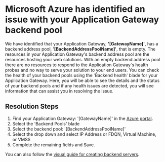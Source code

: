 <properties
pageTitle="The Application Gateway backend address pool is empty."
description="The Application Gateway backend address pool is empty."
infoBubbleText="Issues with your Application Gateway were detected. See details on the right."
service="microsoft.network"
resource="ApplicationGateway"
authors="chadmath"
displayOrder="10"
articleId="AppGwBackendAddressPoolEmpty"
diagnosticScenario="AppGwBackendAddressPoolEmpty"
selfHelpType="Diagnostics"
supportTopicIds="32436961,32573483,32582834"
resourceTags="windows"
productPesIds="15922"
cloudEnvironments="Public"
/>
# Microsoft Azure has identified an issue with your Application Gateway backend pool
<!--issueDescription-->
We have identified that your Application Gateway, **'<!--$Gatewayname-->[GatewayName]<!--/$Gatewayname-->'**, has a backend address pool, '**<!--$BackendPool-->[BackendAddressPoolName]<!--/$BackendPool-->'**, that is empty. The resources in your Application Gateway's backend address pool are the resources hosting your web solutions. With an empty backend address pool there are no resources to respond to the Application Gateway's health probes and no way to serve your solution to your end users. You can check the health of your backend pools using the 'Backend health' blade for your Application Gateway. Here, you will be able to see the details and the status of your backend pools and if any health issues are detected, you will see information that can assist you in resolving the issue.
<!--/issueDescription-->
## **Resolution Steps**

1. Find your Application Gateway: '<!--$Gatewayname-->[GatewayName]<!--/$Gatewayname-->' in the [Azure portal](http://portal.azure.com).
2. Select the 'Backend Pools' blade
3. Select the backend pool: '<!--$BackendPool-->[BackendAddressPoolName]<!--/$BackendPool-->'
4. Select the drop down and select IP Address or FDQN, Virtual Machine, or VMSS
5. Complete the remaining fields and Save.

You can also follow the [visual guide for creating backend servers](https://docs.microsoft.com/azure/application-gateway/application-gateway-create-gateway-portal#create-backend-servers).
